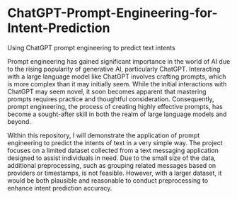 # ChatGPT-Prompt-Engineering-for-Intent-Prediction
Using ChatGPT prompt engineering to predict text intents

Prompt engineering has gained significant importance in the world of AI due to the rising popularity of generative AI, particularly ChatGPT. Interacting with a large language model like ChatGPT involves crafting prompts, which is more complex than it may initially seem. While the initial interactions with ChatGPT may seem novel, it soon becomes apparent that mastering prompts requires practice and thoughtful consideration. Consequently, prompt engineering, the process of creating highly effective prompts, has become a sought-after skill in both the realm of large language models and beyond.

Within this repository, I will demonstrate the application of prompt engineering to predict the intents of text in a very simple way. The project focuses on a limited dataset collected from a text messaging application designed to assist individuals in need. Due to the small size of the data, additional preprocessing, such as grouping related messages based on providers or timestamps, is not feasible. However, with a larger dataset, it would be both plausible and reasonable to conduct preprocessing to enhance intent prediction accuracy.
